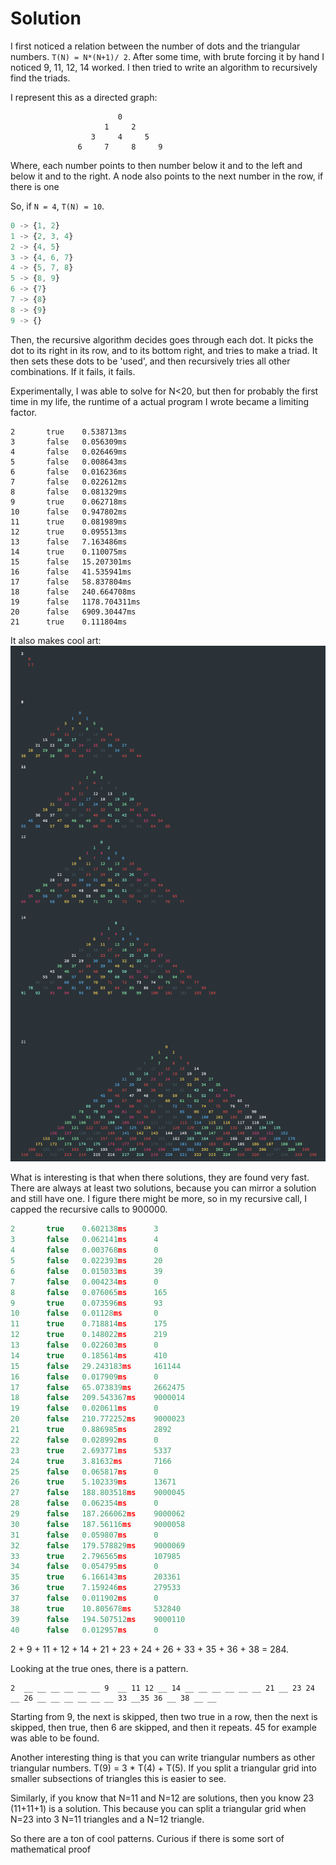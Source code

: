 # Solution
I first noticed a relation between the number of dots and the triangular numbers. `T(N) = N*(N+1)/ 2`. After some time, with brute forcing it by hand I noticed 9, 11, 12, 14 worked. I then tried to write an algorithm to recursively find the triads.

I represent this as a directed graph:
```
                        0  
                     1     2  
                  3     4     5  
               6     7     8     9  
```

Where, each number points to then number below it and to the left and below it and to the right. A node also points to the next number in the row, if there is one

So, if `N = 4`, `T(N) = 10`. 

```js
0 -> {1, 2}
1 -> {2, 3, 4}
2 -> {4, 5}
3 -> {4, 6, 7}
4 -> {5, 7, 8}
5 -> {8, 9}
6 -> {7}
7 -> {8}
8 -> {9}
9 -> {}
```

Then, the recursive algorithm decides goes through each dot. It picks the dot to its right in its row, and to its bottom right, and tries to make a triad. It then sets these dots to be 'used', and then recursively tries all other combinations. If it fails, it fails. 

Experimentally, I was able to solve for N<20, but then for probably the first time in my life, the runtime of a actual program I wrote became a limiting factor.

```
2       true    0.538713ms
3       false   0.056309ms
4       false   0.026469ms
5       false   0.008643ms
6       false   0.016236ms
7       false   0.022612ms
8       false   0.081329ms
9       true    0.062718ms
10      false   0.947802ms
11      true    0.081989ms
12      true    0.095513ms
13      false   7.163486ms
14      true    0.110075ms
15      false   15.207301ms
16      false   41.535941ms
17      false   58.837804ms
18      false   240.664708ms
19      false   1178.704311ms
20      false   6909.30447ms
21      true    0.111804ms
```

It also makes cool art:
![](./triads.png)

What is interesting is that when there solutions, they are found very fast. There are always at least two solutions, because you can mirror a solution and still have one. I figure there might be more, so in my recursive call, I capped the recursive calls to 900000.

```c
2       true    0.602138ms      3
3       false   0.062141ms      4
4       false   0.003768ms      0
5       false   0.022393ms      20
6       false   0.015033ms      39
7       false   0.004234ms      0
8       false   0.076065ms      165
9       true    0.073596ms      93
10      false   0.01128ms       0
11      true    0.718814ms      175
12      true    0.148022ms      219
13      false   0.022603ms      0
14      true    0.185614ms      410
15      false   29.243183ms     161144
16      false   0.017909ms      0
17      false   65.073839ms     2662475
18      false   209.543367ms    9000014
19      false   0.020611ms      0
20      false   210.772252ms    9000023
21      true    0.886985ms      2892
22      false   0.028992ms      0
23      true    2.693771ms      5337
24      true    3.81632ms       7166
25      false   0.065817ms      0
26      true    5.102339ms      13671
27      false   188.803518ms    9000045
28      false   0.062354ms      0
29      false   187.266062ms    9000062
30      false   187.56116ms     9000058
31      false   0.059807ms      0
32      false   179.578829ms    9000069
33      true    2.796565ms      107985
34      false   0.054795ms      0
35      true    6.166143ms      203361
36      true    7.159246ms      279533
37      false   0.011902ms      0
38      true    10.805678ms     532840
39      false   194.507512ms    9000110
40      false   0.012957ms      0
```

2 + 9 + 11 + 12 + 14 + 21 + 23 + 24 + 26 + 33 + 35 + 36 + 38 = 284.

Looking at the true ones, there is a pattern.
```
2  __ __ __ __ __ __ 9  __ 11 12 __ 14 __ __ __ __ __ __ 21 __ 23 24 __ 26 __ __ __ __ __ __ 33 __35 36 __ 38 __ __
```
Starting from 9, the next is skipped, then two true in a row, then the next is skipped, then true, then 6 are skipped, and then it repeats. 45 for example was able to be found.

Another interesting thing is that you can write triangular numbers as other triangular numbers. T(9) = 3 * T(4) + T(5). If you split a triangular grid into smaller subsections of triangles
this is easier to see. 

Similarly, if you know that N=11 and N=12 are solutions, then you know 23 (11+11+1) is a solution. This because you can split a triangular grid when N=23 into 3 N=11 triangles and a N=12 triangle.

So there are a ton of cool patterns. Curious if there is some sort of mathematical proof 